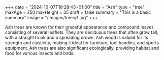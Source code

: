 +++
date = "2024-10-07T10:28:43+01:00"
title = "Ash"
type = "tree"
maxAge = 250
maxHeight = 35
draft = false
summary = "This is a basic summary" 
image = "/images/trees/1.jpg"
+++

Ash trees are known for their graceful appearance and compound leaves consisting of several leaflets. They are deciduous trees that often grow tall, with a straight trunk and a spreading crown. Ash wood is valued for its strength and elasticity, making it ideal for furniture, tool handles, and sports equipment. Ash trees are also significant ecologically, providing habitat and food for various insects and birds.
